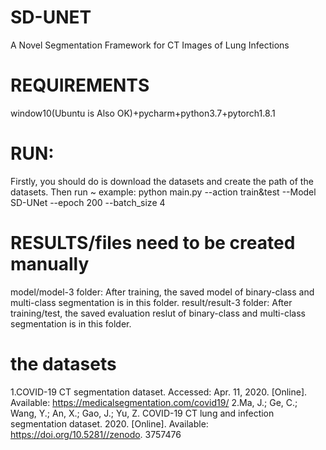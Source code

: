 # SD-UNET
A Novel Segmentation Framework for CT Images of Lung Infections

# REQUIREMENTS
window10(Ubuntu is Also OK)+pycharm+python3.7+pytorch1.8.1

# RUN:
Firstly, you should do is download the datasets and create the path of the datasets. Then run ~ example:
python main.py --action train&test --Model SD-UNet --epoch 200 --batch_size 4
 
# RESULTS/files need to be created manually
model/model-3 folder:
After training, the saved model of binary-class and multi-class segmentation is in this folder.
result/result-3 folder:
After training/test, the saved evaluation reslut of binary-class and multi-class segmentation is in this folder.

# the datasets
1.COVID-19 CT segmentation dataset. Accessed: Apr. 11, 2020. [Online]. Available: https://medicalsegmentation.com/covid19/
2.Ma, J.; Ge, C.; Wang, Y.; An, X.; Gao, J.; Yu, Z. COVID-19 CT lung and infection segmentation dataset. 2020. [Online]. Available: https://doi.org/10.5281//zenodo. 3757476
